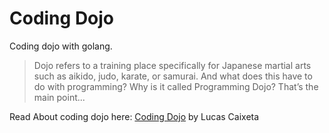 # Coding Dojo

Coding dojo with golang.

> Dojo refers to a training place specifically for Japanese martial arts such as aikido, judo, karate, or samurai. And what does this have to do with programming? Why is it called Programming Dojo? That’s the main point...

Read About coding dojo here: [Coding Dojo](https://medium.com/@lucascaixeta/coding-dojo-4e0b1ea69735) by Lucas Caixeta
